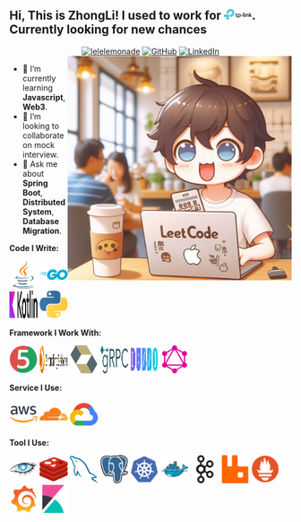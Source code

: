 <h2> Hi, This is ZhongLi! I used to work for <a href="https://www.tp-link.com/" title="tplink"><img src="imgs/tplink.svg" width="50"></a>. Currently looking for new chances</h2>

<p align="center">
	<a href="https://github.com/lelelemonade"><img src="https://komarev.com/ghpvc/?username=lelelemonade&label=Profile%20views&color=0e75b6&style=flat" alt="lelelemonade" /></a>
	<a href="https://github.com/lelelemonade"><img src="https://img.shields.io/github/followers/lelelemonade.svg?label=GitHub&style=social" alt="GitHub"></a>
	<a href="https://www.linkedin.com/in/shen-zhongli/"><img src="https://img.shields.io/badge/LinkedIn--_.svg?style=social&logo=linkedin" alt="LinkedIn"></a>
	<img align="right" src="imgs/leetcode.jpeg" style="width: 400px; height: 400px;" />
</p>

- 🔭 I’m currently learning **Javascript**, **Web3**.
- 👯 I’m looking to collaborate on mock interview.
- 💬 Ask me about **Spring Boot**, **Distributed System**, **Database Migration**.

**Code I Write:**

<a href="https://www.java.com/" title="Java"><img src="imgs/java.svg" style="width: 50px; height: 50px;" /></a>
<a href="https://go.dev/" title="Golang"><img src="imgs/golang.svg" style="width: 50px; height: 50px;" /></a>
<a href="https://kotlinlang.org/" title="Kotlin"><img src="imgs/kotlin.svg" style="width: 50px; height: 50px;" /></a>
<a href="https://www.python.org/" title="Python"><img src="imgs/python.svg" style="width: 50px; height: 50px;" /></a>

**Framework I Work With:**

<a href="https://junit.org/" title="Junit"><img src="imgs/junit.svg" style="width: 50px; height: 50px;" /></a>
<a href="https://shardingsphere.apache.org/" title="ShardingSphere"><img src="imgs/shardingsphere.svg" style="width: 50px; height: 50px;" /></a>
<a href="https://hibernate.org/" title="Hibernate"><img src="imgs/hibernate.svg" style="width: 50px; height: 50px;" /></a>
<a href="https://grpc.io/" title="grpc"><img src="imgs/grpc.svg" style="width: 50px; height: 50px;" /></a>
<a href="https://dubbo.apache.org/" title="Dubbo"><img src="imgs/dubbo.svg" style="width: 50px; height: 50px;" /></a>
<a href="https://graphql.org/" title="GraphQL"><img src="imgs/graphql.svg" style="width: 50px; height: 50px;" /></a>

**Service I Use:**

<a href="https://aws.amazon.com/" title="AWS"><img src="imgs/aws.svg" style="width: 50px; height: 50px;" /></a>
<a href="https://www.cloudflare.com/" title="Cloudflare"><img src="imgs/cloudflare.svg" style="width: 50px; height: 50px;" /></a>
<a href="https://cloud.google.com/" title="GCP"><img src="imgs/gcp.svg" style="width: 50px; height: 50px;" /></a>

**Tool I Use:**

<a href="https://cassandra.apache.org/" title="Cassandra"><img src="imgs/cassandra.svg" style="width: 50px; height: 50px;" /></a>
<a href="https://redis.io/" title="Redis"><img src="imgs/redis.svg" style="width: 50px; height: 50px;" /></a>
<a href="https://www.mysql.com/" title="MySQL"><img src="imgs/mysql.svg" style="width: 50px; height: 50px;" /></a>
<a href="https://www.postgresql.org/" title="PostgreSQL"><img src="imgs/postgresql.svg" style="width: 50px; height: 50px;" /></a>
<a href="https://kubernetes.io/" title="Kubernetes"><img src="imgs/kubernetes.svg" style="width: 50px; height: 50px;" /></a>
<a href="https://www.docker.com/" title="Docker"><img src="imgs/docker.svg" style="width: 50px; height: 50px;" /></a>
<a href="https://kafka.apache.org/" title="Kafka"><img src="imgs/kafka.svg" style="width: 50px; height: 50px;" /></a>
<a href="https://www.rabbitmq.com/" title="RabbitMQ"><img src="imgs/rabbitmq.svg" style="width: 50px; height: 50px;" /></a>
<a href="https://prometheus.io/" title="Prometheus"><img src="imgs/prometheus.svg" style="width: 50px; height: 50px;" /></a>
<a href="https://grafana.com/" title="Grafana"><img src="imgs/grafana.svg" style="width: 50px; height: 50px;" /></a>
<a href="https://www.elastic.co/kibana" title="Kibana"><img src="imgs/kibana.svg" style="width: 50px; height: 50px;" /></a>